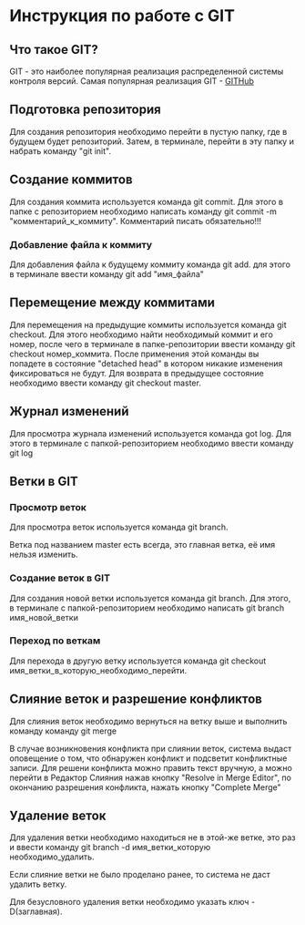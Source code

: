 # Инструкция по работе с GIT

## Что такое GIT?

GIT - это наиболее популярная реализация распределенной системы контроля версий. Самая популярная реализация GIT - [GITHub](https://github.com)

## Подготовка репозитория
Для создания репозитория необходимо перейти в пустую папку, где в будущем будет репозиторий. Затем, в терминале, перейти в эту папку и набрать команду "git init".

## Создание коммитов
Для создания коммита используется команда git commit. Для этого в папке с репозиторием необходимо написать команду git commit -m "комментарий_к_коммиту". Комментарий писать обязательно!!!

### Добавление файла к коммиту
Для добавления файла к будущему коммиту команда git add. для этого в терминале ввести команду git add "имя_файла" 

## Перемещение между коммитами

Для перемещения на предыдущие коммиты используется команда git checkout. Для этого необходимо найти необходимый коммит и его номер, после чего в терминале в папке-репозитории ввести команду git checkout номер_коммита. После применения этой команды вы попадете в состояние "detached head" в котором никакие изменения фиксироваться не будут. Для возврата в предыдущее состояние необходимо ввести команду git checkout master.

## Журнал изменений

Для просмотра журнала изменений используется команда got log. Для этого в терминале с папкой-репозиторием необходимо ввести команду git log

## Ветки в GIT

### Просмотр веток

Для просмотра веток используется команда git branch.

Ветка под названием master есть всегда, это главная ветка, её имя нельзя изменить.

### Создание веток в GIT

Для создания новой ветки используется команда git branch. Для этого, в терминале с папкой-репозиторием необходимо написать git branch имя_новой_ветки

### Переход по веткам

Для перехода в другую ветку используется команда git checkout имя_ветки_в_которую_необходимо_перейти.

## Слияние веток и разрешение конфликтов

Для слияния веток необходимо вернуться на ветку выше и выполнить команду команду git merge 

В случае возникновения конфликта при слиянии веток, система выдаст оповещение о том, что обнаружен конфликт и подсветит конфликтные записи. Для решени конфликта можно править текст вручную, а можно перейти в Редактор Слияния нажав кнопку "Resolve in Merge Editor", по окончанию разрешения конфликта, нажать кнопку "Complete Merge"

## Удаление веток

Для удаления ветки необходимо находиться не в этой-же ветке, это раз и ввести команду git branch -d имя_ветки_которую необходимо_удалить. 

Если слияние ветки не было проделано ранее, то система не даст удалить ветку. 

Для безусловного удаления ветки необходимо указать ключ -D(заглавная).
